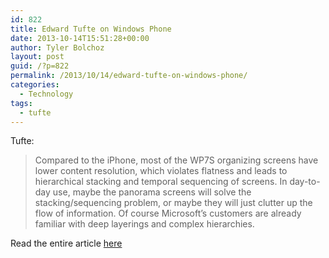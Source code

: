 ```yaml
---
id: 822
title: Edward Tufte on Windows Phone
date: 2013-10-14T15:51:28+00:00
author: Tyler Bolchoz
layout: post
guid: /?p=822
permalink: /2013/10/14/edward-tufte-on-windows-phone/
categories:
  - Technology
tags:
  - tufte
---
```

Tufte:

> Compared to the iPhone, most of the WP7S organizing screens have lower content resolution, which violates flatness and leads to hierarchical stacking and temporal sequencing of screens. In day-to-day use, maybe the panorama screens will solve the stacking/sequencing problem, or maybe they will just clutter up the flow of information. Of course Microsoft&#8217;s customers are already familiar with deep layerings and complex hierarchies.

Read the entire article [here](http://www.edwardtufte.com/bboard/q-and-a-fetch-msg?msg_id=0003cy "here")
